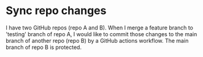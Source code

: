 # Sync repo changes

I have two GitHub repos (repo A and B). When I merge a feature branch to 'testing' branch of repo A, I would like to commit those changes to the main branch of another repo (repo B) by a GitHub actions workflow. The main branch of repo B is protected.

